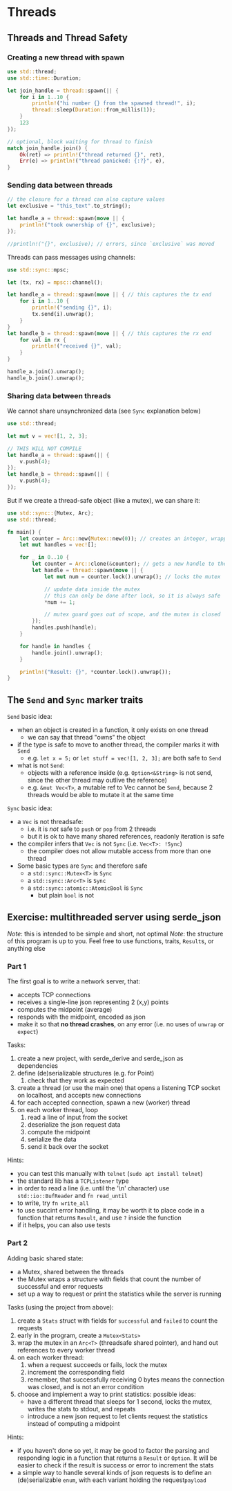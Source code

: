 # Threads

## Threads and Thread Safety

### Creating a new thread with spawn

```rust
use std::thread;
use std::time::Duration;

let join_handle = thread::spawn(|| {
    for i in 1..10 {
        println!("hi number {} from the spawned thread!", i);
        thread::sleep(Duration::from_millis(1));
    }
    123
});

// optional, block waiting for thread to finish
match join_handle.join() {
    Ok(ret) => println!("thread returned {}", ret),
    Err(e) => println!("thread panicked: {:?}", e),
}
```

### Sending data between threads

```rust
// the closure for a thread can also capture values
let exclusive = "this_text".to_string();

let handle_a = thread::spawn(move || {
    println!("took ownership of {}", exclusive);
});

//println!("{}", exclusive); // errors, since `exclusive` was moved
```

Threads can pass messages using channels:

```rust
use std::sync::mpsc;

let (tx, rx) = mpsc::channel();

let handle_a = thread::spawn(move || { // this captures the tx end
    for i in 1..10 {
        println!("sending {}", i);
        tx.send(i).unwrap();
    }
}
let handle_b = thread::spawn(move || { // this captures the rx end
    for val in rx {
        println!("received {}", val);
    }
}

handle_a.join().unwrap();
handle_b.join().unwrap();
```

### Sharing data between threads

We cannot share unsynchronized data (see `Sync` explanation below)

```rust
use std::thread;

let mut v = vec![1, 2, 3];

// THIS WILL NOT COMPILE
let handle_a = thread::spawn(|| {
    v.push(4);
});
let handle_b = thread::spawn(|| {
    v.push(4);
});
```

But if we create a thread-safe object (like a mutex), we can share it:

```rust
use std::sync::{Mutex, Arc};
use std::thread;

fn main() {
    let counter = Arc::new(Mutex::new(0)); // creates an integer, wrapped in a mutex, wrapped in a reference-counted shared pointer
    let mut handles = vec![];

    for _ in 0..10 {
        let counter = Arc::clone(&counter); // gets a new handle to the shared mutex
        let handle = thread::spawn(move || {
            let mut num = counter.lock().unwrap(); // locks the mutex

            // update data inside the mutex
            // this can only be done after lock, so it is always safe
            *num += 1;

            // mutex guard goes out of scope, and the mutex is closed
        });
        handles.push(handle);
    }

    for handle in handles {
        handle.join().unwrap();
    }

    println!("Result: {}", *counter.lock().unwrap());
}
```

## The `Send` and `Sync` marker traits

`Send` basic idea:

- when an object is created in a function, it only exists on one thread
  - we can say that thread "owns" the object
- if the type is safe to move to another thread, the compiler marks it with `Send`
  - e.g. `let x = 5;` or `let stuff = vec![1, 2, 3];` are both safe to `Send`
- what is not `Send`:
  - objects with a reference inside (e.g. `Option<&String>` is not send, since the other thread may outlive the reference)
  - e.g. `&mut Vec<T>`, a mutable ref to Vec cannot be `Send`, because 2 threads would be able to mutate it at the same time

`Sync` basic idea:

- a `Vec` is not threadsafe:
  - i.e. it is _not_ safe to `push` or `pop` from 2 threads
  - but it is ok to have many shared references, readonly iteration is safe
- the compiler infers that `Vec` is not `Sync` (i.e. `Vec<T>: !Sync`)
  - the compiler does not allow mutable access from more than one thread
- Some basic types are `Sync` and therefore safe
  - a `std::sync::Mutex<T>` is `Sync`
  - a `std::sync::Arc<T>` is `Sync`
  - a `std::sync::atomic::AtomicBool` is `Sync`
    - but plain `bool` is not


## Exercise: multithreaded server using serde_json

_Note_: this is intended to be simple and short, not optimal
_Note_: the structure of this program is up to you. Feel free to use functions, traits, `Result`s, or anything else

### Part 1

The first goal is to write a network server, that:
- accepts TCP connections
- receives a single-line json representing 2 (x,y) points
- computes the midpoint (average)
- responds with the midpoint, encoded as json
- make it so that **no thread crashes**, on any error (i.e. no uses of `unwrap` or `expect`)

Tasks:
1. create a new project, with serde_derive and serde_json as dependencies
1. define (de)serializable structures (e.g. for Point)
    1. check that they work as expected
1. create a thread (or use the main one) that opens a listening TCP socket on localhost, and accepts new connections
1. for each accepted connection, spawn a new (worker) thread
1. on each worker thread, loop
    1. read a line of input from the socket
    1. deserialize the json request data
    1. compute the midpoint
    1. serialize the data
    1. send it back over the socket

Hints:
- you can test this manually with `telnet` (`sudo apt install telnet`)
- the standard lib has a `TCPListener` type
- in order to read a line (i.e. until the '\n' character) use `std::io::BufReader` and `fn read_until`
- to write, try `fn write_all`
- to use succint error handling, it may be worth it to place code in a function that returns `Result`, and use `?` inside the function
- if it helps, you can also use tests

### Part 2

Adding basic shared state:
- a Mutex, shared between the threads
- the Mutex wraps a structure with fields that count the number of successful and error requests
- set up a way to request or print the statistics while the server is running

Tasks (using the project from above):
1. create a `Stats` struct with fields for `successful` and `failed` to count the requests
1. early in the program, create a `Mutex<Stats>`
1. wrap the mutex in an `Arc<T>` (threadsafe shared pointer), and hand out references to every worker thread
1. on each worker thread:
    1. when a request succeeds or fails, lock the mutex
    1. increment the corresponding field
    1. remember, that successfully receiving 0 bytes means the connection was closed, and is not an error condition
1. choose and implement a way to print statistics: possible ideas:
    - have a different thread that sleeps for 1 second, locks the mutex, writes the stats to stdout, and repeats
    - introduce a new json request to let clients request the statistics instead of computing a midpoint

Hints:
- if you haven't done so yet, it may be good to factor the parsing and responding logic in a function that returns a `Result` or `Option`. It will be easier to check if the result is success or error to increment the stats
- a simple way to handle several kinds of json requests is to define an (de)serializable `enum`, with each variant holding the request`payload`

